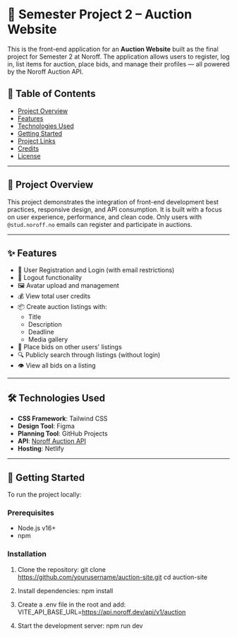 # 🎯 Semester Project 2 – Auction Website

This is the front-end application for an **Auction Website** built as the final project for Semester 2 at Noroff. The application allows users to register, log in, list items for auction, place bids, and manage their profiles — all powered by the Noroff Auction API.

## 📌 Table of Contents

- [Project Overview](#project-overview)
- [Features](#features)
- [Technologies Used](#technologies-used)
- [Getting Started](#getting-started)
- [Project Links](#project-links)
- [Credits](#credits)
- [License](#license)

---

## 📄 Project Overview

This project demonstrates the integration of front-end development best practices, responsive design, and API consumption. It is built with a focus on user experience, performance, and clean code. Only users with `@stud.noroff.no` emails can register and participate in auctions.

---

## ✨ Features

- 🧾 User Registration and Login (with email restrictions)
- 👋 Logout functionality
- 🖼️ Avatar upload and management
- 💰 View total user credits
- 📦 Create auction listings with:
  - Title
  - Description
  - Deadline
  - Media gallery
- 💸 Place bids on other users' listings
- 🔍 Publicly search through listings (without login)
- 👁️ View all bids on a listing

---

## 🛠️ Technologies Used

- **CSS Framework**: Tailwind CSS
- **Design Tool**: Figma
- **Planning Tool**: GitHub Projects
- **API**: [Noroff Auction API](https://v2.api.noroff.dev/docs/auction)
- **Hosting**: Netlify

---

## 🚀 Getting Started

To run the project locally:

### Prerequisites
- Node.js v16+
- npm

### Installation

1. Clone the repository:
git clone https://github.com/yourusername/auction-site.git
cd auction-site

2. Install dependencies:
npm install

3. Create a .env file in the root and add:
VITE_API_BASE_URL=https://api.noroff.dev/api/v1/auction

4. Start the development server:
npm run dev

